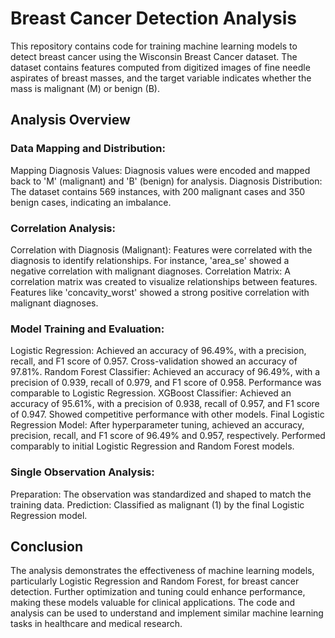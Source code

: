 # Breast Cancer Detection Analysis

This repository contains code for training machine learning models to detect breast cancer using the Wisconsin Breast Cancer dataset. The dataset contains features computed from digitized images of fine needle aspirates of breast masses, and the target variable indicates whether the mass is malignant (M) or benign (B).

## Analysis Overview

### Data Mapping and Distribution:
Mapping Diagnosis Values: Diagnosis values were encoded and mapped back to 'M' (malignant) and 'B' (benign) for analysis.
Diagnosis Distribution: The dataset contains 569 instances, with 200 malignant cases and 350 benign cases, indicating an imbalance.

### Correlation Analysis:
Correlation with Diagnosis (Malignant): Features were correlated with the diagnosis to identify relationships. For instance, 'area_se' showed a negative correlation with malignant diagnoses.
Correlation Matrix: A correlation matrix was created to visualize relationships between features. Features like 'concavity_worst' showed a strong positive correlation with malignant diagnoses.

### Model Training and Evaluation:
Logistic Regression: Achieved an accuracy of 96.49%, with a precision, recall, and F1 score of 0.957. Cross-validation showed an accuracy of 97.81%.
Random Forest Classifier: Achieved an accuracy of 96.49%, with a precision of 0.939, recall of 0.979, and F1 score of 0.958. Performance was comparable to Logistic Regression.
XGBoost Classifier: Achieved an accuracy of 95.61%, with a precision of 0.938, recall of 0.957, and F1 score of 0.947. Showed competitive performance with other models.
Final Logistic Regression Model: After hyperparameter tuning, achieved an accuracy, precision, recall, and F1 score of 96.49% and 0.957, respectively. Performed comparably to initial Logistic Regression and Random Forest models.

### Single Observation Analysis:
Preparation: The observation was standardized and shaped to match the training data.
Prediction: Classified as malignant (1) by the final Logistic Regression model.

## Conclusion

The analysis demonstrates the effectiveness of machine learning models, particularly Logistic Regression and Random Forest, for breast cancer detection. Further optimization and tuning could enhance performance, making these models valuable for clinical applications. The code and analysis can be used to understand and implement similar machine learning tasks in healthcare and medical research.
